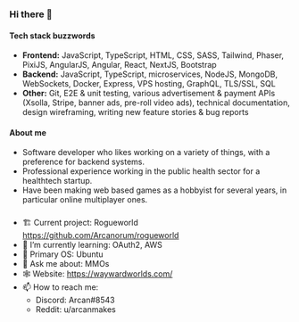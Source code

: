 ### Hi there 🧙

#### Tech stack buzzwords
- **Frontend:** JavaScript, TypeScript, HTML, CSS, SASS, Tailwind, Phaser, PixiJS, AngularJS, Angular, React, NextJS, Bootstrap
- **Backend:** JavaScript, TypeScript, microservices, NodeJS, MongoDB, WebSockets, Docker, Express, VPS hosting, GraphQL, TLS/SSL, SQL
- **Other:** Git, E2E & unit testing, various advertisement & payment APIs (Xsolla, Stripe, banner ads, pre-roll video ads), technical documentation, design wireframing, writing new feature stories & bug reports

#### About me
- Software developer who likes working on a variety of things, with a preference for backend systems.
- Professional experience working in the public health sector for a healthtech startup.
- Have been making web based games as a hobbyist for several years, in particular online multiplayer ones.

###
- 🏗️ Current project: Rogueworld https://github.com/Arcanorum/rogueworld
- 📑 I’m currently learning: OAuth2, AWS
- 💽 Primary OS: Ubuntu
- 💬 Ask me about: MMOs
- 🕸️ Website: https://waywardworlds.com/
- 📫 How to reach me:
  - Discord: Arcan#8543
  - Reddit: u/arcanmakes
